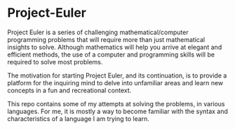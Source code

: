 # Project-Euler

Project Euler is a series of challenging mathematical/computer programming problems that will require more than just mathematical insights to solve. Although mathematics will help you arrive at elegant and efficient methods, the use of a computer and programming skills will be required to solve most problems.

The motivation for starting Project Euler, and its continuation, is to provide a platform for the inquiring mind to delve into unfamiliar areas and learn new concepts in a fun and recreational context.

This repo contains some of my attempts at solving the problems, in various languages. For me, it is mostly a way to become familiar with the syntax and characteristics of a language I am trying to learn.
